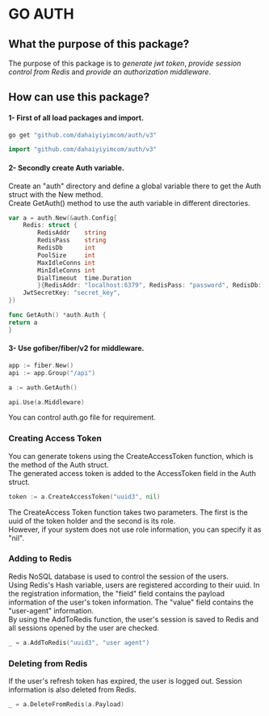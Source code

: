# GO AUTH
## What the purpose of this package?
The purpose of this package is to _generate jwt token_, _provide session control from Redis_ and _provide an authorization middleware_.

## How can use this package?
#### 1- First of all load packages and import.
```cmd 
go get "github.com/dahaiyiyimcom/auth/v3"
```
```go
import "github.com/dahaiyiyimcom/auth/v3"
```
#### 2- Secondly create Auth variable.
Create an "auth" directory and define a global variable there to get the Auth struct with the New method.
<br>Create GetAuth() method to use the auth variable in different directories.
```go 
var a = auth.New(&auth.Config{
    Redis: struct {
        RedisAddr    string
        RedisPass    string
        RedisDb      int
        PoolSize     int
        MaxIdleConns int
        MinIdleConns int
        DialTimeout  time.Duration
        }{RedisAddr: "localhost:6379", RedisPass: "password", RedisDb: 0, PoolSize: 1000, MaxIdleConns: 100, MinIdleConns: 10},
    JwtSecretKey: "secret_key",
})

func GetAuth() *auth.Auth {
return a
}

```
#### 3- Use gofiber/fiber/v2 for middleware.
```go 
app := fiber.New()
api := app.Group("/api")

a := auth.GetAuth()

api.Use(a.Middleware)
```
You can control auth.go file for requirement.

### Creating Access Token
You can generate tokens using the CreateAccessToken function, which is the method of the Auth struct.
<br>The generated access token is added to the AccessToken field in the Auth struct.
```go
token := a.CreateAccessToken("uuid3", nil)
```
The CreateAccess Token function takes two parameters. The first is the uuid of the token holder and the second is its role.
<br>However, if your system does not use role information, you can specify it as "nil".

### Adding to Redis
Redis NoSQL database is used to control the session of the users.<br>
Using Redis's Hash variable, users are registered according to their uuid. In the registration information, the "field" field contains the payload information of the user's token information. The "value" field contains the "user-agent" information.
<br>By using the AddToRedis function, the user's session is saved to Redis and all sessions opened by the user are checked.
```go
_ = a.AddToRedis("uuid3", "user agent")
```

### Deleting from Redis
If the user's refresh token has expired, the user is logged out. Session information is also deleted from Redis.
```go
_ = a.DeleteFromRedis(a.Payload)
```
